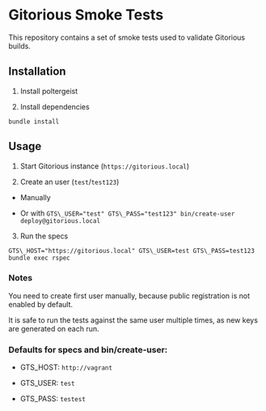 # Gitorious Smoke Tests

This repository contains a set of smoke tests used to validate Gitorious builds.

## Installation

1. Install poltergeist

2. Install dependencies
```
bundle install
```

## Usage

1. Start Gitorious instance (`https://gitorious.local`)

2. Create an user (`test`/`test123`)

  * Manually

  * Or with `GTS\_USER="test" GTS\_PASS="test123" bin/create-user deploy@gitorious.local`

3. Run the specs
```
GTS\_HOST="https://gitorious.local" GTS\_USER=test GTS\_PASS=test123 bundle exec rspec
```

### Notes

You need to create first user manually, because public registration is not enabled by default.

It is safe to run the tests against the same user multiple times, as new keys are generated on each run.

### Defaults for specs and bin/create-user:

 * GTS\_HOST: `http://vagrant`

 * GTS\_USER: `test`

 * GTS\_PASS: `testest`

